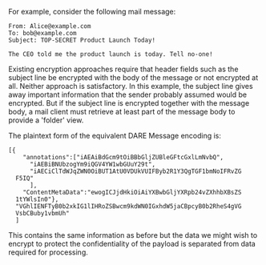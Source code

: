 
For example, consider the following mail message:

~~~~
From: Alice@example.com
To: bob@example.com
Subject: TOP-SECRET Product Launch Today!

The CEO told me the product launch is today. Tell no-one!
~~~~

Existing encryption approaches require that header fields such as the subject line be encrypted 
with the body of the message or not encrypted at all. Neither approach is satisfactory.
In this example, the subject line gives away important information that the sender
probably assumed would be encrypted. But if the subject line is encrypted together with the
message body, a mail client must retrieve at least part of the message body to provide a 
'folder' view.

The plaintext form of the equivalent DARE Message encoding is:

~~~~
[{
    "annotations":["iAEAiBdGcm9tOiBBbGljZUBleGFtcGxlLmNvbQ",
      "iAEBiBNUbzogYm9iQGV4YW1wbGUuY29t",
      "iAECiClTdWJqZWN0OiBUT1AtU0VDUkVUIFByb2R1Y3QgTGF1bmNoIFRvZG
  F5IQ"
      ],
    "ContentMetaData":"ewogICJjdHkiOiAiYXBwbGljYXRpb24vZXhhbXBsZS
  1tYWlsIn0"},
  "VGhlIENFTyB0b2xkIG1lIHRoZSBwcm9kdWN0IGxhdW5jaCBpcyB0b2RheS4gVG
  VsbCBuby1vbmUh"
  ]
~~~~

This contains the same information as before but the data we might wish to encrypt to
protect the confidentiality of the payload is separated from data required for 
processing.

